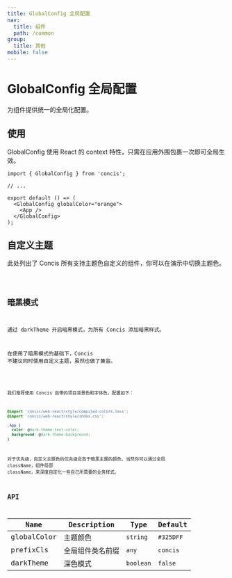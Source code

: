 ```yaml
---
title: GlobalConfig 全局配置
nav:
  title: 组件
  path: /common
group:
  title: 其他
mobile: false
---
```


# GlobalConfig 全局配置

为组件提供统一的全局化配置。

## 使用

GlobalConfig 使用 React 的 context 特性，只需在应用外围包裹一次即可全局生效。

```tsx pure
import { GlobalConfig } from 'concis';

// ...

export default () => (
  <GlobalConfig globalColor="orange">
    <App />
  </GlobalConfig>
);
```

## 自定义主题

此处列出了 Concis 所有支持主题色自定义的组件，你可以在演示中切换主题色。

<code src="./demos/index1.tsx"/>

## 暗黑模式

通过 darkTheme 开启暗黑模式，为所有 Concis 添加暗黑样式。

在使用了暗黑模式的基础下，Concis 不建议同时使用自定义主题，虽然也做了兼容。

<code src="./demos/index2.tsx"/>

我们推荐使用 Concis 自带的项目背景色和字体色，配置如下：

```css pure
@import 'concis/web-react/style/compiled-colors.less';
@import 'concis/web-react/style/index.css';

.App {
  color: @dark-theme-text-color;
  background: @dark-theme-background;
}
```

对于优先级，自定义主题色的优先级会高于暗黑主题的颜色，当然你可以通过全局 className，组件局部 className，来深度自定化一些自己所需要的业务样式。

## API

| Name        | Description      | Type      | Default   |
| ----------- | ---------------- | --------- | --------- |
| globalColor | 主题颜色         | `string`  | `#325DFF` |
| prefixCls   | 全局组件类名前缀 | `any`     | `concis`  |
| darkTheme   | 深色模式         | `boolean` | `false`   |
